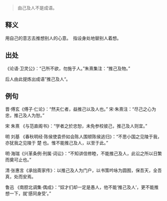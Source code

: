 > 由己及人不是成语。

## 释义

用自己的意志去推想别人的心意。　指设身处地替别人着想。

## 出处

《论语·卫灵公》：“己所不欲，勿施于人。”朱熹集注：“推己及物。” 

后人由此提炼出成语”推己及人“。

## 例句

晋·傅玄《傅子·仁论》：“然夫仁者，益推己以及人也。” 宋·朱熹注：“尽己之心为忠，推己及人为恕。” 

宋 朱熹 《与范直阁书》：“学者之於忠恕，未免参校彼己，推己及人则宜。”

明 刘基 《春秋明经·陈侯使袁侨如会陈人围顿陈侯逃归》：“不思小国之见陵于我，亦犹我之见陵于 楚 也。惟不能推己及人，以至于此。” 

明·海瑞《兴革条例·刑属·词讼》：“不知讲信修睦，不能推己及人，此讼之所以日繁而奠可止也。” 

清·张惠言《承拙斋家传》：以推己及人为门户，以书策吟咏为圆囿，保吾天，全吾真，处而安焉。 


鲁迅 《南腔北调集·偶成》：“奴才们却一定是愚人，他不能‘推己及人’，更不能推想一下，就‘感同身受’。” 
